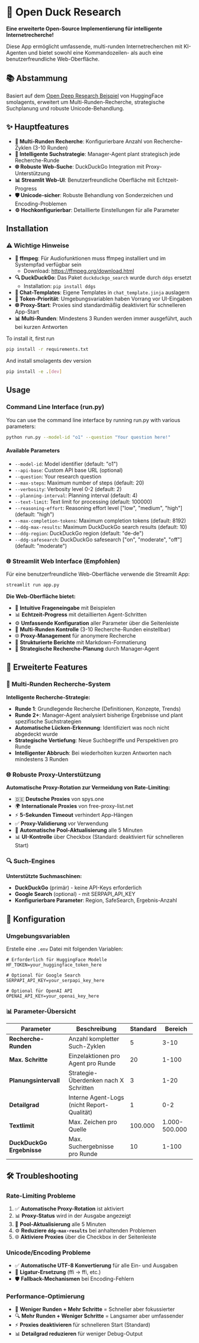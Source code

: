 # 🦆 Open Duck Research

**Eine erweiterte Open-Source Implementierung für intelligente Internetrecherche!**

Diese App ermöglicht umfassende, multi-runden Internetrecherchen mit KI-Agenten und bietet sowohl eine Kommandozeilen- als auch eine benutzerfreundliche Web-Oberfläche.

## 📚 Abstammung

Basiert auf dem [Open Deep Research Beispiel](https://github.com/huggingface/smolagents/tree/main/examples/open_deep_research) von HuggingFace smolagents, erweitert um Multi-Runden-Recherche, strategische Suchplanung und robuste Unicode-Behandlung.

## ✨ Hauptfeatures

- **🔄 Multi-Runden Recherche**: Konfigurierbare Anzahl von Recherche-Zyklen (3-10 Runden)
- **🧠 Intelligente Suchstrategie**: Manager-Agent plant strategisch jede Recherche-Runde
- **🌐 Robuste Web-Suche**: DuckDuckGo Integration mit Proxy-Unterstützung
- **📊 Streamlit Web-UI**: Benutzerfreundliche Oberfläche mit Echtzeit-Progress
- **🛡️ Unicode-sicher**: Robuste Behandlung von Sonderzeichen und Encoding-Problemen
- **⚙️ Hochkonfigurierbar**: Detaillierte Einstellungen für alle Parameter 

## Installation

### ⚠️ Wichtige Hinweise

- **🎵 ffmpeg**: Für Audiofunktionen muss ffmpeg installiert und im Systempfad verfügbar sein
  - Download: https://ffmpeg.org/download.html
- **🔍 DuckDuckGo**: Das Paket `duckduckgo_search` wurde durch `ddgs` ersetzt
  - Installation: `pip install ddgs`
- **💬 Chat-Templates**: Eigene Templates in `chat_template.jinja` auslagern
- **🔑 Token-Priorität**: Umgebungsvariablen haben Vorrang vor UI-Eingaben
- **🌐 Proxy-Start**: Proxies sind standardmäßig deaktiviert für schnelleren App-Start
- **📊 Multi-Runden**: Mindestens 3 Runden werden immer ausgeführt, auch bei kurzen Antworten

To install it, first run
```bash
pip install -r requirements.txt
```

And install smolagents dev version
```bash
pip install -e .[dev]
```

## Usage

### Command Line Interface (run.py)

You can use the command line interface by running run.py with various parameters:

```bash
python run.py --model-id "o1" --question "Your question here!"
```

#### Available Parameters

- `--model-id`: Model identifier (default: "o1")
- `--api-base`: Custom API base URL (optional)
- `--question`: Your research question
- `--max-steps`: Maximum number of steps (default: 20)
- `--verbosity`: Verbosity level 0-2 (default: 2)
- `--planning-interval`: Planning interval (default: 4)
- `--text-limit`: Text limit for processing (default: 100000)
- `--reasoning-effort`: Reasoning effort level ["low", "medium", "high"] (default: "high")
- `--max-completion-tokens`: Maximum completion tokens (default: 8192)
- `--ddg-max-results`: Maximum DuckDuckGo search results (default: 10)
- `--ddg-region`: DuckDuckGo region (default: "de-de")
- `--ddg-safesearch`: DuckDuckGo safesearch ["on", "moderate", "off"] (default: "moderate")

### 🌐 Streamlit Web Interface (Empfohlen)

Für eine benutzerfreundliche Web-Oberfläche verwende die Streamlit App:

```bash
streamlit run app.py
```

**Die Web-Oberfläche bietet:**
- 🤔 **Intuitive Frageneingabe** mit Beispielen
- 📊 **Echtzeit-Progress** mit detaillierten Agent-Schritten
- ⚙️ **Umfassende Konfiguration** aller Parameter über die Seitenleiste
- 🔄 **Multi-Runden Kontrolle** (3-10 Recherche-Runden einstellbar)
- 🌐 **Proxy-Management** für anonymere Recherche
- 📝 **Strukturierte Berichte** mit Markdown-Formatierung
- 🧠 **Strategische Recherche-Planung** durch Manager-Agent

## 🚀 Erweiterte Features

### 🔄 Multi-Runden Recherche-System

**Intelligente Recherche-Strategie:**
- **Runde 1**: Grundlegende Recherche (Definitionen, Konzepte, Trends)
- **Runde 2+**: Manager-Agent analysiert bisherige Ergebnisse und plant spezifische Suchstrategien
- **Automatische Lücken-Erkennung**: Identifiziert was noch nicht abgedeckt wurde
- **Strategische Vertiefung**: Neue Suchbegriffe und Perspektiven pro Runde
- **Intelligenter Abbruch**: Bei wiederholten kurzen Antworten nach mindestens 3 Runden

### 🌐 Robuste Proxy-Unterstützung

**Automatische Proxy-Rotation zur Vermeidung von Rate-Limiting:**
- 🇩🇪 **Deutsche Proxies** von spys.one
- 🌍 **Internationale Proxies** von free-proxy-list.net
- ⚡ **5-Sekunden Timeout** verhindert App-Hängen
- ✅ **Proxy-Validierung** vor Verwendung
- 🔄 **Automatische Pool-Aktualisierung** alle 5 Minuten
- 📊 **UI-Kontrolle** über Checkbox (Standard: deaktiviert für schnelleren Start)

### 🔍 Such-Engines

**Unterstützte Suchmaschinen:**
- **DuckDuckGo** (primär) - keine API-Keys erforderlich
- **Google Search** (optional) - mit SERPAPI_API_KEY
- **Konfigurierbare Parameter**: Region, SafeSearch, Ergebnis-Anzahl

## 🔧 Konfiguration

### Umgebungsvariablen

Erstelle eine `.env` Datei mit folgenden Variablen:

```env
# Erforderlich für HuggingFace Modelle
HF_TOKEN=your_huggingface_token_here

# Optional für Google Search
SERPAPI_API_KEY=your_serpapi_key_here

# Optional für OpenAI API
OPENAI_API_KEY=your_openai_key_here
```

### 📊 Parameter-Übersicht

| **Parameter** | **Beschreibung** | **Standard** | **Bereich** |
|---|---|---|---|
| **Recherche-Runden** | Anzahl kompletter Such-Zyklen | 5 | 3-10 |
| **Max. Schritte** | Einzelaktionen pro Agent pro Runde | 20 | 1-100 |
| **Planungsintervall** | Strategie-Überdenken nach X Schritten | 3 | 1-20 |
| **Detailgrad** | Interne Agent-Logs (nicht Report-Qualität) | 1 | 0-2 |
| **Textlimit** | Max. Zeichen pro Quelle | 100.000 | 1.000-500.000 |
| **DuckDuckGo Ergebnisse** | Max. Suchergebnisse pro Runde | 10 | 1-100 |

## 🛠️ Troubleshooting

### Rate-Limiting Probleme
1. ✅ **Automatische Proxy-Rotation** ist aktiviert
2. 📊 **Proxy-Status** wird in der Ausgabe angezeigt
3. 🔄 **Pool-Aktualisierung** alle 5 Minuten
4. ⚙️ **Reduziere `ddg-max-results`** bei anhaltenden Problemen
5. 🌐 **Aktiviere Proxies** über die Checkbox in der Seitenleiste

### Unicode/Encoding Probleme
- ✅ **Automatische UTF-8 Konvertierung** für alle Ein- und Ausgaben
- 🔄 **Ligatur-Ersetzung** (ffi → ffi, etc.)
- 🛡️ **Fallback-Mechanismen** bei Encoding-Fehlern

### Performance-Optimierung
- 🚀 **Weniger Runden + Mehr Schritte** = Schneller aber fokussierter
- 🔍 **Mehr Runden + Weniger Schritte** = Langsamer aber umfassender
- ⚡ **Proxies deaktivieren** für schnelleren Start (Standard)
- 📊 **Detailgrad reduzieren** für weniger Debug-Output
